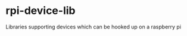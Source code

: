 rpi-device-lib
==============

Libraries supporting devices which can be hooked up on a raspberry pi 

